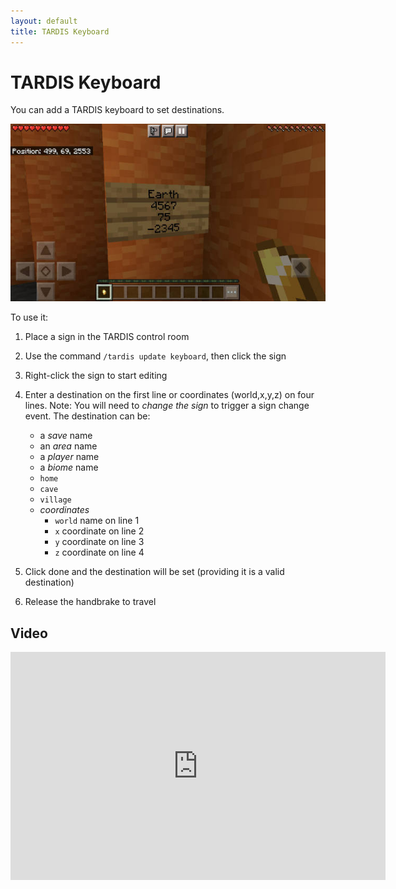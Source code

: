 ```yaml
---
layout: default
title: TARDIS Keyboard
---
```


# TARDIS Keyboard

You can add a TARDIS keyboard to set destinations.

![Keyboard sign](/images/docs/keyboard.jpg)

To use it:

1. Place a sign in the TARDIS control room
2. Use the command `/tardis update keyboard`, then click the sign
3. Right-click the sign to start editing
4. Enter a destination on the first line or coordinates (world,x,y,z) on four lines. Note: You will need to _change the sign_ to trigger a sign change event. The destination can be:
   * a _save_ name
   * an _area_ name
   * a _player_ name
   * a _biome_ name
   * `home`
   * `cave`
   * `village`
   * _coordinates_
      * `world` name on line 1
      * `x` coordinate on line 2
      * `y` coordinate on line 3
      * `z` coordinate on line 4

5. Click done and the destination will be set (providing it is a valid destination)
6. Release the handbrake to travel

## Video

<iframe src="https://player.vimeo.com/video/66056277#t=16s" width="600" height="365" frameborder="0" webkitallowfullscreen mozallowfullscreen allowfullscreen></iframe>
